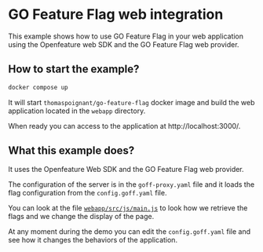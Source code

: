 # GO Feature Flag web integration
This example shows how to use GO Feature Flag in your web application using the Openfeature web SDK and the GO Feature Flag web provider.

## How to start the example?
```bash
docker compose up
```

It will start `thomaspoignant/go-feature-flag` docker image and build the web application located in the `webapp` directory.

When ready you can access to the application at http://localhost:3000/.

## What this example does?
It uses the Openfeature Web SDK and the GO Feature Flag web provider.

The configuration of the server is in the `goff-proxy.yaml` file and it loads the flag configuration from the `config.goff.yaml` file.

You can look at the file [`webapp/src/js/main.js`](webapp/src/js/main.js) to look how we retrieve the flags and we change the display of the page.

At any moment during the demo you can edit the `config.goff.yaml` file and see how it changes the behaviors of the application.
